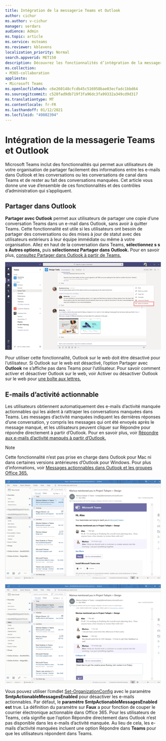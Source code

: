 ```yaml
---
title: Intégration de la messagerie Teams et Outlook
author: cichur
ms.author: v-cichur
manager: serdars
audience: Admin
ms.topic: article
ms.service: msteams
ms.reviewer: kblevens
localization_priority: Normal
search.appverid: MET150
description: Découvrez les fonctionnalités d’intégration de la messagerie électronique Teams et Outlook, notamment les fonctionnalités qui letaient les utilisateurs partager des informations entre les e-mails dans Outlook et les conversations ou les conversations de canal dans Teams.
ms.collection:
- M365-collaboration
appliesto:
- Microsoft Teams
ms.openlocfilehash: c6e260148cfcdb45c516958bae03ecfadc1bbd64
ms.sourcegitcommit: c528fad9db719f3fa96dc3fa99332a349cd9d317
ms.translationtype: MT
ms.contentlocale: fr-FR
ms.lasthandoff: 01/12/2021
ms.locfileid: "49802394"
---
```

# <a name="teams-and-outlook-email-integration"></a>Intégration de la messagerie Teams et Outlook

Microsoft Teams inclut des fonctionnalités qui permet aux utilisateurs de votre organisation de partager facilement des informations entre les e-mails dans Outlook et les conversations ou les conversations de canal dans Teams et de rester au fait des conversations manquées. Cet article vous donne une vue d’ensemble de ces fonctionnalités et des contrôles d’administration qui s’appliquent.

## <a name="share-to-outlook"></a>Partager dans Outlook

**Partager avec Outlook** permet aux utilisateurs de partager une copie d’une conversation Teams dans un e-mail dans Outlook, sans avoir à quitter Teams. Cette fonctionnalité est utile si les utilisateurs ont besoin de partager des conversations ou des mises à jour de statut avec des utilisateurs extérieurs à leur équipe immédiate ou même à votre organisation. Allez en haut de la conversation dans Teams, **sélectionnez s s s Autres options,** puis **sélectionnez Partager dans Outlook.**  Pour en savoir plus, [consultez Partager dans Outlook à partir de Teams.](https://support.office.com/article/share-to-outlook-from-teams-f9dabbe9-9e9b-4e35-99dd-2eeeb67c4f6d)

![Capture d’écran montrant la fonctionnalité Partager avec Outlook dans Teams](media/share-to-outlook.png)

Pour utiliser cette fonctionnalité, Outlook sur le web doit être désactivé pour l’utilisateur. Si Outlook sur le web est désactivé, l’option Partager avec **Outlook** ne s’affiche pas dans Teams pour l’utilisateur. Pour savoir comment activer et désactiver Outlook sur le web, voir Activer ou désactiver Outlook sur le web pour [une boîte aux lettres.](https://docs.microsoft.com/exchange/recipients-in-exchange-online/manage-user-mailboxes/enable-or-disable-outlook-web-app)

## <a name="actionable-activity-emails"></a>E-mails d’activité actionnable

Les utilisateurs obtiennent automatiquement des e-mails d’activité manquée actionnables qui les aident à rattraper les conversations manquées dans Teams. Les messages d’activité manquées indiquent les dernières réponses d’une conversation, y compris  les messages qui ont été envoyés après le message manqué, et les utilisateurs peuvent cliquer sur Répondre pour répondre directement à partir d’Outlook. Pour en savoir plus, voir [Répondre aux e-mails d’activité manqués à partir d’Outlook.](https://support.office.com/article/reply-to-missed-activity-emails-from-outlook-bc0cf587-db26-4946-aac7-8eebd84f1381) 

> [!NOTE]
> Cette fonctionnalité n’est pas prise en charge dans Outlook pour Mac ni dans certaines versions antérieures d’Outlook pour Windows. Pour plus d’informations, voir [Messages actionnables dans Outlook et les groupes Office 365.](https://docs.microsoft.com/outlook/actionable-messages/)

![Capture d’écran montrant un e-mail d’activité manquée](media/missed-activity-email.png)

![Capture d’écran montrant comment répondre à un e-mail d’activité manquée](media/missed-activity-email-reply.png)

Vous pouvez utiliser l’cmdlet [Set-OrganizationConfig](https://docs.microsoft.com/powershell/module/exchange/organization/set-organizationconfig) avec le paramètre **SmtpActionableMessagesEnabled** pour désactiver les e-mails actionnables. Par défaut, le **paramètre SmtpActionableMessagesEnabled** **est** true. La définition du paramètre sur **Faux** a pour fonction de couper le courrier électronique actionnable dans Office 365. Pour les utilisateurs de  Teams, cela signifie que l’option Répondre directement dans Outlook n’est pas disponible dans les e-mails d’activité manquée. Au lieu de cela, les e-mails d’activité manquées incluent une option Répondre dans **Teams** pour que les utilisateurs répondent dans Teams.
